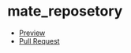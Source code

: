 # mate_reposetory
  - [Preview](https://github.com/mykhailoyanush/mate_reposetory/)
  - [Pull Request](https://github.com/mykhailoyanush/mate_reposetory/pull/1)